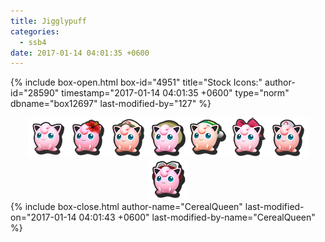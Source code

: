 ```yaml
---
title: Jigglypuff
categories:
  - ssb4
date: 2017-01-14 04:01:35 +0600
---
```

{% include box-open.html box-id="4951" title="Stock Icons:" author-id="28590" timestamp="2017-01-14 04:01:35 +0600" type="norm" dbname="box12697" last-modified-by="127" %}
<center><img src="Stock_1.png" /><img src="Stock_2.png" /><img src="Stock_3.png" /><img src="Stock_4.png" /><img src="Stock_5.png" /><img src="Stock_6.png" /><img src="Stock_7.png" /><img src="Stock_8.png" /></center>
{% include box-close.html author-name="CerealQueen" last-modified-on="2017-01-14 04:01:43 +0600" last-modified-by-name="CerealQueen" %}
